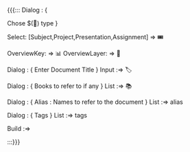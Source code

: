 {{{:::
Dialog : {

Chose $(🎫) type 
}

Select: [Subject,Project,Presentation,Assignment]  => 🎟️


OverviewKey: => 📊
OverviewLayer: => 🎫

Dialog : {
Enter Document Title 
}
Input :=> 🏷️

Dialog : {
Books to refer to if any
}
List :=> 📚

Dialog : {
Alias : 
Names to refer to the document
}
List :=> alias

Dialog : {
Tags 
}
List :=> tags

Build :=>

:::}}}
